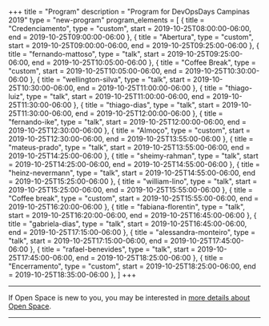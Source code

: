 +++
title = "Program"
description = "Program for DevOpsDays Campinas 2019"
type = "new-program"
program_elements = [
    { title = "Credenciamento", type = "custom", start = 2019-10-25T08:00:00-06:00, end = 2019-10-25T09:00:00-06:00 },
    { title = "Abertura", type = "custom", start = 2019-10-25T09:00:00-06:00, end = 2019-10-25T09:25:00-06:00 },
    { title = "fernando-mattoso", type = "talk", start = 2019-10-25T09:25:00-06:00, end = 2019-10-25T10:05:00-06:00 },
    { title = "Coffee Break", type = "custom", start = 2019-10-25T10:05:00-06:00, end = 2019-10-25T10:30:00-06:00 },
    { title = "wellington-silva", type = "talk", start = 2019-10-25T10:30:00-06:00, end = 2019-10-25T11:00:00-06:00 },
    { title = "thiago-luiz", type = "talk", start = 2019-10-25T11:00:00-06:00, end = 2019-10-25T11:30:00-06:00 },
    { title = "thiago-dias", type = "talk", start = 2019-10-25T11:30:00-06:00, end = 2019-10-25T12:00:00-06:00 },
    { title = "fernando-ike", type = "talk", start = 2019-10-25T12:00:00-06:00, end = 2019-10-25T12:30:00-06:00 },
    { title = "Almoço", type = "custom", start = 2019-10-25T12:30:00-06:00, end = 2019-10-25T13:55:00-06:00 },
    { title = "mateus-prado", type = "talk", start = 2019-10-25T13:55:00-06:00, end = 2019-10-25T14:25:00-06:00 },
    { title = "sheimy-rahman", type = "talk", start = 2019-10-25T14:25:00-06:00, end = 2019-10-25T14:55:00-06:00 },
    { title = "heinz-nevermann", type = "talk", start = 2019-10-25T14:55:00-06:00, end = 2019-10-25T15:25:00-06:00 },
    { title = "william-lino", type = "talk", start = 2019-10-25T15:25:00-06:00, end = 2019-10-25T15:55:00-06:00 },
    { title = "Coffee break", type = "custom", start = 2019-10-25T15:55:00-06:00, end = 2019-10-25T16:20:00-06:00 },
    { title = "fabiana-florentin", type = "talk", start = 2019-10-25T16:20:00-06:00, end = 2019-10-25T16:45:00-06:00 },
    { title = "gabriela-dias", type = "talk", start = 2019-10-25T16:45:00-06:00, end = 2019-10-25T17:15:00-06:00 },
    { title = "alessandra-monteiro", type = "talk", start = 2019-10-25T17:15:00-06:00, end = 2019-10-25T17:45:00-06:00 },
    { title = "rafael-benevides", type = "talk", start = 2019-10-25T17:45:00-06:00, end = 2019-10-25T18:25:00-06:00 },
    { title = "Encerramento", type = "custom", start = 2019-10-25T18:25:00-06:00, end = 2019-10-25T18:35:00-06:00 },
]
+++
<div class = "row">
  <div class = "col">
    <hr />
    If Open Space is new to you, you may be interested in <a href="/pages/open-space-format">more details about Open Space</a>.
    <hr />
  </div>
</div>

